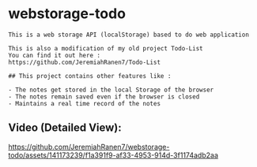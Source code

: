 # webstorage-todo
```
This is a web storage API (localStorage) based to do web application

This is also a modification of my old project Todo-List
You can find it out here :
https://github.com/JeremiahRanen7/Todo-List

## This project contains other features like :

- The notes get stored in the local Storage of the browser
- The notes remain saved even if the browser is closed
- Maintains a real time record of the notes

```

## Video (Detailed View):

https://github.com/JeremiahRanen7/webstorage-todo/assets/141173239/f1a391f9-af33-4953-914d-3f1174adb2aa
